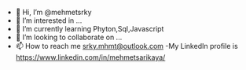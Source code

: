 - 👋 Hi, I’m @mehmetsrky
- 👀 I’m interested in ...
- 🌱 I’m currently learning Phyton,Sql,Javascript
- 💞️ I’m looking to collaborate on ...
- 📫 How to reach me srky.mhmt@outlook.com
-My LinkedIn profile is https://www.linkedin.com/in/mehmetsarikaya/

<!---
mehmetsrky/mehmetsrky is a ✨ special ✨ repository because its `README.md` (this file) appears on your GitHub profile.
You can click the Preview link to take a look at your changes.
--->
